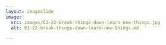 ```yaml
---
layout: imageslide
image:
  src: images/03-22-break-things-down-learn-new-things.jpg
  alt: 03-22-break-things-down-learn-new-things.md

---
```


